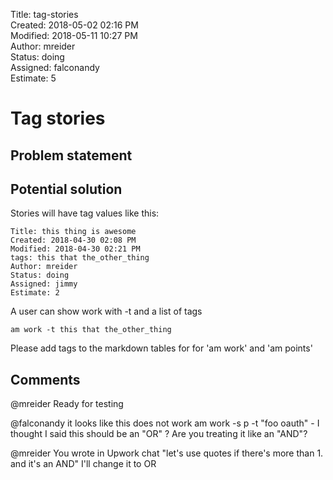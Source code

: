 Title: tag-stories  
Created: 2018-05-02 02:16 PM  
Modified: 2018-05-11 10:27 PM  
Author: mreider  
Status: doing  
Assigned: falconandy  
Estimate: 5  

# Tag stories

## Problem statement

## Potential solution

Stories will have tag values like this:
```
Title: this thing is awesome
Created: 2018-04-30 02:08 PM
Modified: 2018-04-30 02:21 PM
tags: this that the_other_thing
Author: mreider
Status: doing
Assigned: jimmy
Estimate: 2
```

A user can show work with -t and a list of tags

```
am work -t this that the_other_thing
```

Please add tags to the markdown tables for for 'am work' and 'am points'

## Comments

 @mreider Ready for testing

 @falconandy it looks like this does not work am work -s p -t "foo oauth" - I thought I said this should be an "OR" ? Are you treating it like an "AND"?

@mreider You wrote in Upwork chat "let's use quotes if there's more than 1. and it's an AND"
I'll change it to OR
